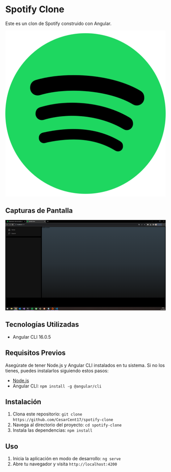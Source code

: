 # Spotify Clone

Este es un clon de Spotify construido con Angular.

![Spotify Logo](./src/assets/spotify-logo.png)

## Capturas de Pantalla

![Captura de Pantalla 1](./src/assets/screenshot/screenshot1.png)

## Tecnologías Utilizadas

- Angular CLI 16.0.5

## Requisitos Previos

Asegúrate de tener Node.js y Angular CLI instalados en tu sistema. Si no los tienes, puedes instalarlos siguiendo estos pasos:

- [Node.js](https://nodejs.org/)
- Angular CLI: `npm install -g @angular/cli`

## Instalación

1. Clona este repositorio: `git clone https://github.com/CesarCent17/spotify-clone`
2. Navega al directorio del proyecto: `cd spotify-clone`
3. Instala las dependencias: `npm install`

## Uso

1. Inicia la aplicación en modo de desarrollo: `ng serve`
2. Abre tu navegador y visita `http://localhost:4200`
